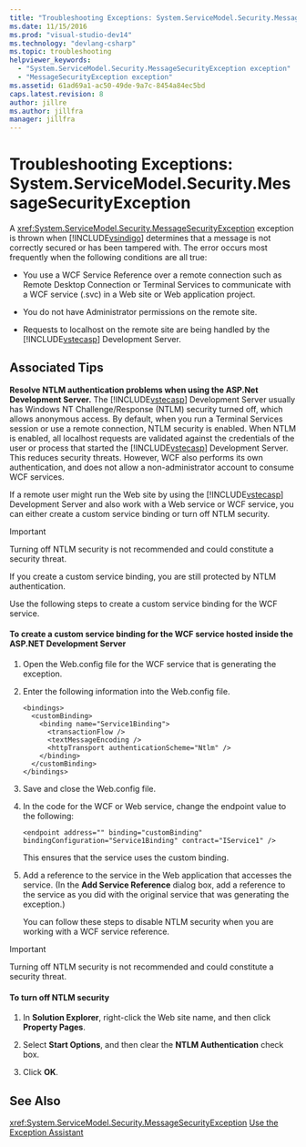 ```yaml
---
title: "Troubleshooting Exceptions: System.ServiceModel.Security.MessageSecurityException | Microsoft Docs"
ms.date: 11/15/2016
ms.prod: "visual-studio-dev14"
ms.technology: "devlang-csharp"
ms.topic: troubleshooting
helpviewer_keywords:
  - "System.ServiceModel.Security.MessageSecurityException exception"
  - "MessageSecurityException exception"
ms.assetid: 61ad69a1-ac50-49de-9a7c-8454a84ec5bd
caps.latest.revision: 8
author: jillre
ms.author: jillfra
manager: jillfra
---
```

# Troubleshooting Exceptions: System.ServiceModel.Security.MessageSecurityException
A <xref:System.ServiceModel.Security.MessageSecurityException> exception is thrown when [!INCLUDE[vsindigo](../includes/vsindigo-md.md)] determines that a message is not correctly secured or has been tampered with. The error occurs most frequently when the following conditions are all true:

- You use a WCF Service Reference over a remote connection such as Remote Desktop Connection or Terminal Services to communicate with a WCF service (.svc) in a Web site or Web application project.

- You do not have Administrator permissions on the remote site.

- Requests to localhost on the remote site are being handled by the [!INCLUDE[vstecasp](../includes/vstecasp-md.md)] Development Server.

## Associated Tips
 **Resolve NTLM authentication problems when using the ASP.Net Development Server.**
 The [!INCLUDE[vstecasp](../includes/vstecasp-md.md)] Development Server usually has Windows NT Challenge/Response (NTLM) security turned off, which allows anonymous access. By default, when you run a Terminal Services session or use a remote connection, NTLM security is enabled. When NTLM is enabled, all localhost requests are validated against the credentials of the user or process that started the [!INCLUDE[vstecasp](../includes/vstecasp-md.md)] Development Server. This reduces security threats. However, WCF also performs its own authentication, and does not allow a non-administrator account to consume WCF services.

 If a remote user might run the Web site by using the [!INCLUDE[vstecasp](../includes/vstecasp-md.md)] Development Server and also work with a Web service or WCF service, you can either create a custom service binding or turn off NTLM security.

> [!IMPORTANT]
> Turning off NTLM security is not recommended and could constitute a security threat.

 If you create a custom service binding, you are still protected by NTLM authentication.

 Use the following steps to create a custom service binding for the WCF service.

#### To create a custom service binding for the WCF service hosted inside the ASP.NET Development Server

1. Open the Web.config file for the WCF service that is generating the exception.

2. Enter the following information into the Web.config file.

   ```
   <bindings>
     <customBinding>
       <binding name="Service1Binding">
         <transactionFlow />
         <textMessageEncoding />
         <httpTransport authenticationScheme="Ntlm" />
       </binding>
     </customBinding>
   </bindings>
   ```

3. Save and close the Web.config file.

4. In the code for the WCF or Web service, change the endpoint value to the following:

   ```
   <endpoint address="" binding="customBinding" bindingConfiguration="Service1Binding" contract="IService1" />
   ```

    This ensures that the service uses the custom binding.

5. Add a reference to the service in the Web application that accesses the service. (In the **Add Service Reference** dialog box, add a reference to the service as you did with the original service that was generating the exception.)

   You can follow these steps to disable NTLM security when you are working with a WCF service reference.

> [!IMPORTANT]
> Turning off NTLM security is not recommended and could constitute a security threat.

#### To turn off NTLM security

1. In **Solution Explorer**, right-click the Web site name, and then click **Property Pages**.

2. Select **Start Options**, and then clear the **NTLM Authentication** check box.

3. Click **OK**.

## See Also
 <xref:System.ServiceModel.Security.MessageSecurityException>
 [Use the Exception Assistant](https://msdn.microsoft.com/library/e0a78c50-7318-4d54-af51-40c00aea8711)